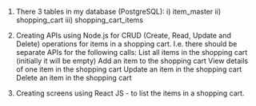 1) There 3 tables in my database (PostgreSQL):
i) item_master 
ii) shopping_cart 
iii) shopping_cart_items 

2) Creating APIs using Node.js for CRUD (Create, Read, Update and Delete) operations for items in a shopping cart. 
I.e. there should be separate APIs for the following calls:
List all items in the shopping cart (initially it will be empty)
Add an item to the shopping cart
View details of one item in the shopping cart
Update an item in the shopping cart
Delete an item in the shopping cart

3) Creating screens using React JS - to list the items in a shopping cart.

